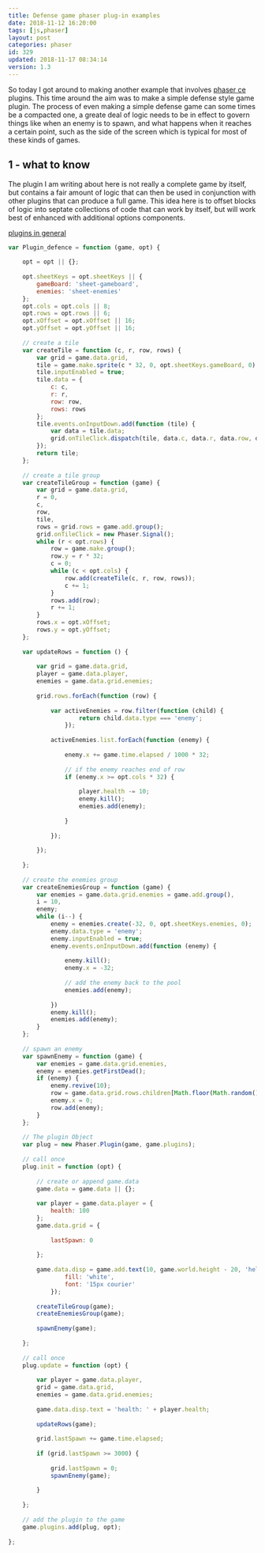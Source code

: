 ```yaml
---
title: Defense game phaser plug-in examples
date: 2018-11-12 16:20:00
tags: [js,phaser]
layout: post
categories: phaser
id: 329
updated: 2018-11-17 08:34:14
version: 1.3
---
```


So today I got around to making another example that involves [phaser ce](https://photonstorm.github.io/phaser-ce/index.html) plugins. This time around the aim was to make a simple defense style game plugin. The process of even making a simple defense game can some times be a compacted one, a greate deal of logic needs to be in effect to govern things like when an enemy is to spawn, and what happens when it reaches a certain point, such as the side of the screen which is typical for most of these kinds of games.

<!-- more -->

## 1 - what to know

The plugin I am writing about here is not really a complete game by itself, but contains a fair amount of logic that can then be used in conjunction with other plugins that can produce a full game. This idea here is to offset blocks of logic into septate collections of code that can work by itself, but will work best of enhanced with additional options components.

[plugins in general](/2018/10/09/phaser-plugins/) 


```js
var Plugin_defence = function (game, opt) {
 
    opt = opt || {};
 
    opt.sheetKeys = opt.sheetKeys || {
        gameBoard: 'sheet-gameboard',
        enemies: 'sheet-enemies'
    };
    opt.cols = opt.cols || 8;
    opt.rows = opt.rows || 6;
    opt.xOffset = opt.xOffset || 16;
    opt.yOffset = opt.yOffset || 16;
 
    // create a tile
    var createTile = function (c, r, row, rows) {
        var grid = game.data.grid,
        tile = game.make.sprite(c * 32, 0, opt.sheetKeys.gameBoard, 0);
        tile.inputEnabled = true;
        tile.data = {
            c: c,
            r: r,
            row: row,
            rows: rows
        };
        tile.events.onInputDown.add(function (tile) {
            var data = tile.data;
            grid.onTileClick.dispatch(tile, data.c, data.r, data.row, data.rows);
        });
        return tile;
    };
 
    // create a tile group
    var createTileGroup = function (game) {
        var grid = game.data.grid,
        r = 0,
        c,
        row,
        tile,
        rows = grid.rows = game.add.group();
        grid.onTileClick = new Phaser.Signal();
        while (r < opt.rows) {
            row = game.make.group();
            row.y = r * 32;
            c = 0;
            while (c < opt.cols) {
                row.add(createTile(c, r, row, rows));
                c += 1;
            }
            rows.add(row);
            r += 1;
        }
        rows.x = opt.xOffset;
        rows.y = opt.yOffset;
    };
 
    var updateRows = function () {
 
        var grid = game.data.grid,
        player = game.data.player,
        enemies = game.data.grid.enemies;
 
        grid.rows.forEach(function (row) {
 
            var activeEnemies = row.filter(function (child) {
                    return child.data.type === 'enemy';
                });
 
            activeEnemies.list.forEach(function (enemy) {
 
                enemy.x += game.time.elapsed / 1000 * 32;
 
                // if the enemy reaches end of row
                if (enemy.x >= opt.cols * 32) {
 
                    player.health -= 10;
                    enemy.kill();
                    enemies.add(enemy);
 
                }
 
            });
 
        });
 
    };
 
    // create the enemies group
    var createEnemiesGroup = function (game) {
        var enemies = game.data.grid.enemies = game.add.group(),
        i = 10,
        enemy;
        while (i--) {
            enemy = enemies.create(-32, 0, opt.sheetKeys.enemies, 0);
            enemy.data.type = 'enemy';
            enemy.inputEnabled = true;
            enemy.events.onInputDown.add(function (enemy) {
 
                enemy.kill();
                enemy.x = -32;
 
                // add the enemy back to the pool
                enemies.add(enemy);
 
            })
            enemy.kill();
            enemies.add(enemy);
        }
    };
 
    // spawn an enemy
    var spawnEnemy = function (game) {
        var enemies = game.data.grid.enemies,
        enemy = enemies.getFirstDead();
        if (enemy) {
            enemy.revive(10);
            row = game.data.grid.rows.children[Math.floor(Math.random() * opt.rows)];
            enemy.x = 0;
            row.add(enemy);
        }
    };
 
    // The plugin Object
    var plug = new Phaser.Plugin(game, game.plugins);
 
    // call once
    plug.init = function (opt) {
 
        // create or append game.data
        game.data = game.data || {};
 
        var player = game.data.player = {
            health: 100
        };
        game.data.grid = {
 
            lastSpawn: 0
 
        };
 
        game.data.disp = game.add.text(10, game.world.height - 20, 'hello', {
                fill: 'white',
                font: '15px courier'
            });
 
        createTileGroup(game);
        createEnemiesGroup(game);
 
        spawnEnemy(game);
 
    };
 
    // call once
    plug.update = function (opt) {
 
        var player = game.data.player,
        grid = game.data.grid,
        enemies = game.data.grid.enemies;
 
        game.data.disp.text = 'health: ' + player.health;
 
        updateRows(game);
 
        grid.lastSpawn += game.time.elapsed;
 
        if (grid.lastSpawn >= 3000) {
 
            grid.lastSpawn = 0;
            spawnEnemy(game);
 
        }
 
    };
 
    // add the plugin to the game
    game.plugins.add(plug, opt);
 
};
```
